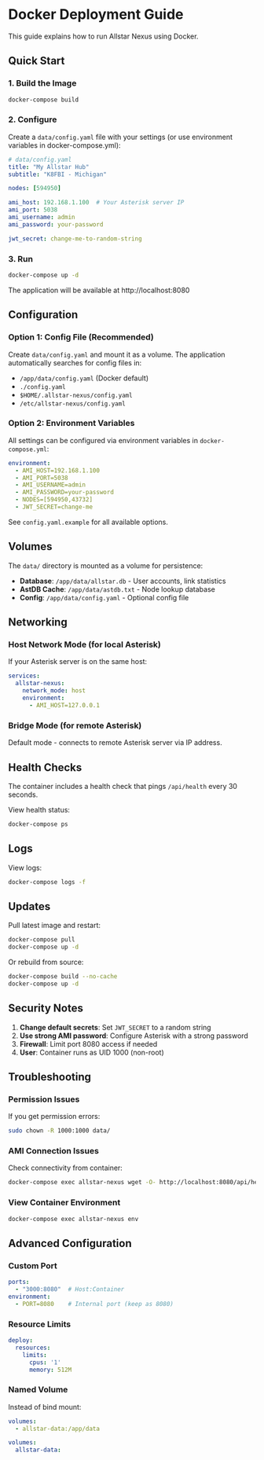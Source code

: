 # Docker Deployment Guide

This guide explains how to run Allstar Nexus using Docker.

## Quick Start

### 1. Build the Image

```bash
docker-compose build
```

### 2. Configure

Create a `data/config.yaml` file with your settings (or use environment variables in docker-compose.yml):

```yaml
# data/config.yaml
title: "My Allstar Hub"
subtitle: "K8FBI - Michigan"

nodes: [594950]

ami_host: 192.168.1.100  # Your Asterisk server IP
ami_port: 5038
ami_username: admin
ami_password: your-password

jwt_secret: change-me-to-random-string
```

### 3. Run

```bash
docker-compose up -d
```

The application will be available at http://localhost:8080

## Configuration

### Option 1: Config File (Recommended)

Create `data/config.yaml` and mount it as a volume. The application automatically searches for config files in:
- `/app/data/config.yaml` (Docker default)
- `./config.yaml`
- `$HOME/.allstar-nexus/config.yaml`
- `/etc/allstar-nexus/config.yaml`

### Option 2: Environment Variables

All settings can be configured via environment variables in `docker-compose.yml`:

```yaml
environment:
  - AMI_HOST=192.168.1.100
  - AMI_PORT=5038
  - AMI_USERNAME=admin
  - AMI_PASSWORD=your-password
  - NODES=[594950,43732]
  - JWT_SECRET=change-me
```

See `config.yaml.example` for all available options.

## Volumes

The `data/` directory is mounted as a volume for persistence:
- **Database**: `/app/data/allstar.db` - User accounts, link statistics
- **AstDB Cache**: `/app/data/astdb.txt` - Node lookup database
- **Config**: `/app/data/config.yaml` - Optional config file

## Networking

### Host Network Mode (for local Asterisk)

If your Asterisk server is on the same host:

```yaml
services:
  allstar-nexus:
    network_mode: host
    environment:
      - AMI_HOST=127.0.0.1
```

### Bridge Mode (for remote Asterisk)

Default mode - connects to remote Asterisk server via IP address.

## Health Checks

The container includes a health check that pings `/api/health` every 30 seconds.

View health status:
```bash
docker-compose ps
```

## Logs

View logs:
```bash
docker-compose logs -f
```

## Updates

Pull latest image and restart:
```bash
docker-compose pull
docker-compose up -d
```

Or rebuild from source:
```bash
docker-compose build --no-cache
docker-compose up -d
```

## Security Notes

1. **Change default secrets**: Set `JWT_SECRET` to a random string
2. **Use strong AMI password**: Configure Asterisk with a strong password
3. **Firewall**: Limit port 8080 access if needed
4. **User**: Container runs as UID 1000 (non-root)

## Troubleshooting

### Permission Issues

If you get permission errors:
```bash
sudo chown -R 1000:1000 data/
```

### AMI Connection Issues

Check connectivity from container:
```bash
docker-compose exec allstar-nexus wget -O- http://localhost:8080/api/health
```

### View Container Environment

```bash
docker-compose exec allstar-nexus env
```

## Advanced Configuration

### Custom Port

```yaml
ports:
  - "3000:8080"  # Host:Container
environment:
  - PORT=8080    # Internal port (keep as 8080)
```

### Resource Limits

```yaml
deploy:
  resources:
    limits:
      cpus: '1'
      memory: 512M
```

### Named Volume

Instead of bind mount:
```yaml
volumes:
  - allstar-data:/app/data

volumes:
  allstar-data:
```
